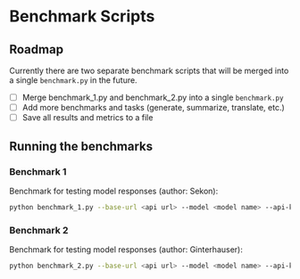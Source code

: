 # Benchmark Scripts

## Roadmap

Currently there are two separate benchmark scripts that will be merged into a single `benchmark.py` in the future.

- [ ] Merge benchmark_1.py and benchmark_2.py into a single `benchmark.py`
- [ ] Add more benchmarks and tasks (generate, summarize, translate, etc.)
- [ ] Save all results and metrics to a file

## Running the benchmarks

### Benchmark 1

Benchmark for testing model responses (author: Sekon):

```bash
python benchmark_1.py --base-url <api url> --model <model name> --api-key <api key>
```

### Benchmark 2

Benchmark for testing model responses (author: Ginterhauser):

```bash
python benchmark_2.py --base-url <api url> --model <model name> --api-key <api key> --max-parallel=<number of threads>
```
